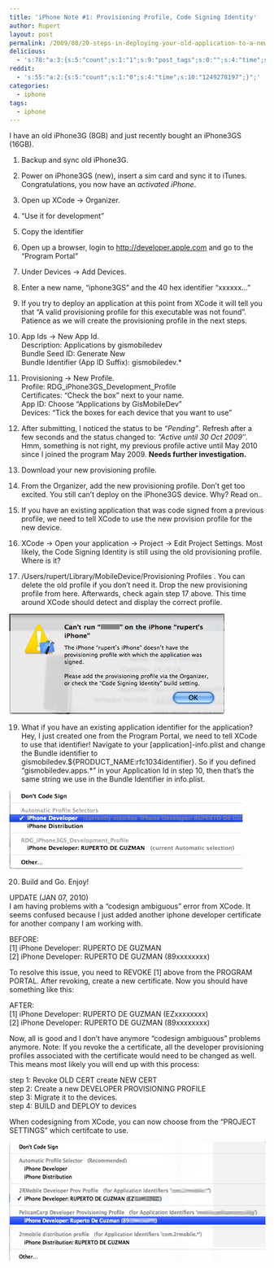 ```yaml
---
title: 'iPhone Note #1: Provisioning Profile, Code Signing Identity'
author: Rupert
layout: post
permalink: /2009/08/20-steps-in-deploying-your-old-application-to-a-new-iphone-device/
delicious:
  - 's:78:"a:3:{s:5:"count";s:1:"1";s:9:"post_tags";s:0:"";s:4:"time";s:10:"1249278197";}";'
reddit:
  - 's:55:"a:2:{s:5:"count";s:1:"0";s:4:"time";s:10:"1249278197";}";'
categories:
  - iphone
tags:
  - iphone
---
```

I have an old iPhone3G (8GB) and just recently bought an iPhone3GS (16GB).

1. Backup and sync old iPhone3G.

2. Power on iPhone3GS (new), insert a sim card and sync it to iTunes. Congratulations, you now have an *activated iPhone*.

3. Open up XCode -> Organizer.

4. &#8220;Use it for development&#8221;

5. Copy the identifier

6. Open up a browser, login to http://developer.apple.com and go to the &#8220;Program Portal&#8221;

7. Under Devices -> Add Devices.

8. Enter a new name, &#8220;iphone3GS&#8221; and the 40 hex identifier &#8220;xxxxxx&#8230;&#8221;

9. If you try to deploy an application at this point from XCode it will tell you that &#8220;A valid provisioning profile for this executable was not found&#8221;. Patience as we will create the provisioning profile in the next steps.

10. App Ids -> New App Id.  
Description: Applications by gismobiledev  
Bundle Seed ID: Generate New  
Bundle Identifier (App ID Suffix): gismobiledev.*

11. Provisioning -> New Profile.  
Profile: RDG\_iPhone3GS\_Development_Profile  
Certificates: &#8220;Check the box&#8221; next to your name.  
App ID: Choose &#8220;Applications by GisMobileDev&#8221;  
Devices: &#8220;Tick the boxes for each device that you want to use&#8221;

13. After submitting, I noticed the status to be *&#8220;Pending&#8221;*. Refresh after a few seconds and the status changed to: *&#8220;Active until 30 Oct 2009&#8243;*. Hmm, something is not right, my previous profile active until May 2010 since I joined the program May 2009. **Needs further investigation.**

14. Download your new provisioning profile.

15. From the Organizer, add the new provisioning profile. Don&#8217;t get too excited. You still can&#8217;t deploy on the iPhone3GS device. Why? Read on..

16. If you have an existing application that was code signed from a previous profile, we need to tell XCode to use the new provision profile for the new device.

17. XCode -> Open your application -> Project -> Edit Project Settings. Most likely, the Code Signing Identity is still using the old provisioning profile. Where is it?

18. /Users/rupert/Library/MobileDevice/Provisioning Profiles . You can delete the old profile if you don&#8217;t need it. Drop the new provisioning profile from here. Afterwards, check again step 17 above. This time around XCode should detect and display the correct profile.

<img src="/images/2009/08/code_sign_error.png" alt="code_sign_error.png" border="0" width="423" height="198" />

19. What if you have an existing application identifier for the application? Hey, I just created one from the Program Portal, we need to tell XCode to use that identifier! Navigate to your [application]-info.plist and change the Bundle identifier to gismobiledev.${PRODUCT_NAME:rfc1034identifier}. So if you defined &#8220;gismobiledev.apps.*&#8221; in your Application Id in step 10, then that&#8217;s the same string we use in the Bundle Identifier in info.plist.

<img src="/images/2009/08/codesign.png" alt="codesign.png" border="0" width="459" height="154" />

20. Build and Go. Enjoy!

UPDATE (JAN 07, 2010)  
I am having problems with a &#8220;codesign ambiguous&#8221; error from XCode. It seems confused because I just added another iphone developer certificate for another company I am working with. 

BEFORE:  
[1] iPhone Developer: RUPERTO DE GUZMAN  
[2] iPhone Developer: RUPERTO DE GUZMAN (89xxxxxxxx) 

To resolve this issue, you need to REVOKE [1] above from the PROGRAM PORTAL. After revoking, create a new certificate. Now you should have something like this:

AFTER:  
[1] iPhone Developer: RUPERTO DE GUZMAN (EZxxxxxxxx)  
[2] iPhone Developer: RUPERTO DE GUZMAN (89xxxxxxxx)

Now, all is good and I don&#8217;t have anymore &#8220;codesign ambiguous&#8221; problems anymore. Note: If you revoke the a certificate, all the developer provisioning profiles associated with the certificate would need to be changed as well. This means most likely you will end up with this process:

step 1: Revoke OLD CERT create NEW CERT  
step 2: Create a new DEVELOPER PROVISIONING PROFILE  
step 3: Migrate it to the devices.  
step 4: BUILD and DEPLOY to devices

When codesigning from XCode, you can now choose from the &#8220;PROJECT SETTINGS&#8221; which certifcate to use.

<img src="/images/2010/01/CodeSign.png" alt="CodeSign.png" border="0" width="589" height="234" />